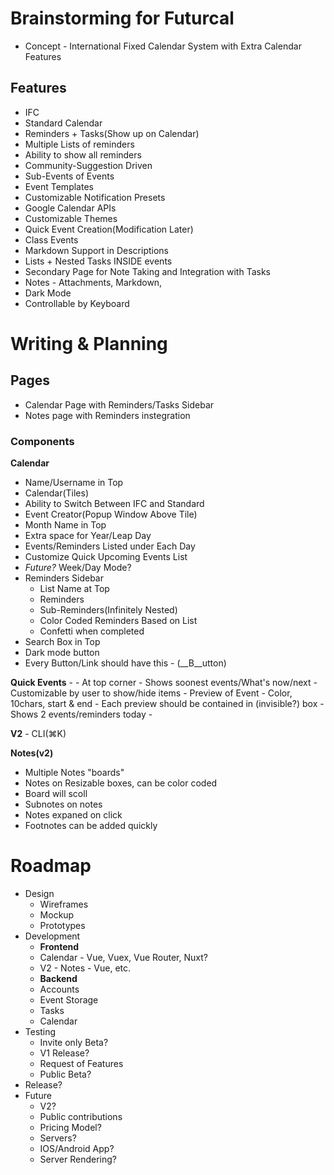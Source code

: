 # Brainstorming for Futurcal

- Concept - International Fixed Calendar System with Extra Calendar Features

## Features

- IFC
- Standard Calendar
- Reminders + Tasks(Show up on Calendar)
- Multiple Lists of reminders
- Ability to show all reminders
- Community-Suggestion Driven
- Sub-Events of Events
- Event Templates
- Customizable Notification Presets
- Google Calendar APIs
- Customizable Themes
- Quick Event Creation(Modification Later)
- Class Events
- Markdown Support in Descriptions
- Lists + Nested Tasks INSIDE events
- Secondary Page for Note Taking and Integration with Tasks
- Notes - Attachments, Markdown, 
- Dark Mode
- Controllable by Keyboard

# Writing & Planning

## Pages
- Calendar Page with Reminders/Tasks Sidebar
- Notes page with Reminders instegration

### Components
**Calendar**
- Name/Username in Top
- Calendar(Tiles)
- Ability to Switch Between IFC and Standard
- Event Creator(Popup Window Above Tile)
- Month Name in Top
- Extra space for Year/Leap Day
- Events/Reminders Listed under Each Day
- Customize Quick Upcoming Events List
- *Future?* Week/Day Mode?
- Reminders Sidebar
	- List Name at Top
	- Reminders
	- Sub-Reminders(Infinitely Nested)
	- Color Coded Reminders Based on List
	- Confetti when completed
- Search Box in Top
- Dark mode button
- Every Button/Link should have this - (__B__utton)

**Quick Events** - 
	- At top corner
	- Shows soonest events/What's now/next
	- Customizable by user to show/hide items
	- Preview of Event - Color, 10chars, start & end
	- Each preview should be contained in (invisible?) box
	- Shows 2 events/reminders today
	- 

**V2** - CLI(⌘K)

**Notes(v2)**
- Multiple Notes "boards"
- Notes on Resizable boxes, can be color coded
- Board will scoll
- Subnotes on notes
- Notes expaned on click
- Footnotes can be added quickly

# Roadmap

- Design
	- Wireframes
	- Mockup
	- Prototypes
- Development
	- **Frontend**
	- Calendar - Vue, Vuex, Vue Router, Nuxt?
	- V2 - Notes - Vue, etc.
	- **Backend**
	- Accounts
	- Event Storage
	- Tasks
	- Calendar
- Testing
	- Invite only Beta?
	- V1 Release?
	- Request of Features
	- Public Beta?
- Release?
- Future
	- V2?
	- Public contributions
	- Pricing Model?
	- Servers?
	- IOS/Android App?
	- Server Rendering?

